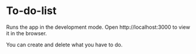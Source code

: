 # To-do-list

Runs the app in the development mode.
Open http://localhost:3000 to view it in the browser.

You can create and delete what you have to do.
